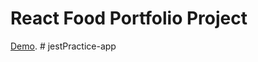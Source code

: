 # React Food Portfolio Project

[Demo](https://michey85.github.io/react-food/).
#   j e s t P r a c t i c e - a p p  
 